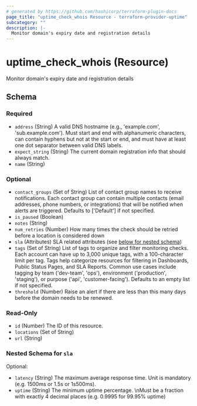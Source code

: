 ```yaml
---
# generated by https://github.com/hashicorp/terraform-plugin-docs
page_title: "uptime_check_whois Resource - terraform-provider-uptime"
subcategory: ""
description: |-
  Monitor domain's expiry date and registration details
---
```


# uptime_check_whois (Resource)

Monitor domain's expiry date and registration details



<!-- schema generated by tfplugindocs -->
## Schema

### Required

- `address` (String) A valid DNS hostname (e.g., 'example.com', 'sub.example.com'). 
Must start and end with alphanumeric characters, can contain hyphens but not at the start or end, 
and must have at least one dot separator between valid DNS labels.
- `expect_string` (String) The current domain registration info that should always match.
- `name` (String)

### Optional

- `contact_groups` (Set of String) List of contact group names to receive notifications. 
Each contact group can contain multiple contacts (email addresses, phone numbers, or integrations) 
that will be notified when alerts are triggered. Defaults to ['Default'] if not specified.
- `is_paused` (Boolean)
- `notes` (String)
- `num_retries` (Number) How many times the check should be retried before a location is considered down
- `sla` (Attributes) SLA related attributes (see [below for nested schema](#nestedatt--sla))
- `tags` (Set of String) List of tags to organize and filter monitoring checks. 
Each account can have up to 3,000 unique tags, with a 100-character limit per tag. 
Tags help categorize resources for filtering in Dashboards, Public Status Pages, and SLA Reports. 
Common use cases include tagging by team ('dev-team', 'ops'), environment ('production', 'staging'), 
or purpose ('api', 'customer-facing'). Defaults to an empty list if not specified.
- `threshold` (Number) Raise an alert if there are less than this many days before the domain needs to be renewed.

### Read-Only

- `id` (Number) The ID of this resource.
- `locations` (Set of String)
- `url` (String)

<a id="nestedatt--sla"></a>
### Nested Schema for `sla`

Optional:

- `latency` (String) The maximum average response time. Unit is mandatory (e.g. 1500ms or 1.5s or 1s500ms).
- `uptime` (String) The minimum uptime percentage. \nMust be a fraction with exactly 4 decimal places (e.g. 0.9995 for 99.95% uptime)
